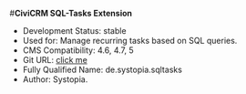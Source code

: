 #**CiviCRM SQL-Tasks Extension**


- Development Status: stable
- Used for: Manage recurring tasks based on SQL queries.
- CMS Compatibility: 4.6, 4.7, 5
- Git URL: [click me](https://github.com/systopia/de.systopia.sqltasks)
- Fully Qualified Name: de.systopia.sqltasks
- Author: Systopia.


